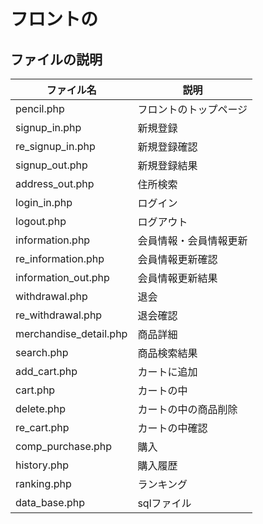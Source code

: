 # フロントの

## ファイルの説明

|ファイル名|説明|
|---------|---|
|pencil.php|フロントのトップページ|
|signup_in.php|新規登録|
|re_signup_in.php|新規登録確認|
|signup_out.php|新規登録結果|
|address_out.php|住所検索|
|login_in.php|ログイン|
|logout.php|ログアウト|
|information.php|会員情報・会員情報更新|
|re_information.php|会員情報更新確認|
|information_out.php|会員情報更新結果|
|withdrawal.php|退会|
|re_withdrawal.php|退会確認|
|merchandise_detail.php|商品詳細|
|search.php|商品検索結果|
|add_cart.php|カートに追加|
|cart.php|カートの中|
|delete.php|カートの中の商品削除|
|re_cart.php|カートの中確認|
|comp_purchase.php|購入|
|history.php|購入履歴|
|ranking.php|ランキング|
|data_base.php|sqlファイル|
